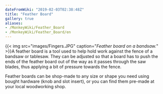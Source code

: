 ```yaml
---
dateFromWiki: "2019-02-03T02:38:48Z"
title: "Feather Board"
gallery: true
aliases:
- /MonkeyWiki/Feather_Board
- /MonkeyWiki/Feather_Board/en
---
```

{{< img src="images/Fingers.JPG" caption="_Feather board on a bandsaw._" >}}A feather board is a tool used to help hold work against the fence of a bandsaw or tablesaw. They can be adjusted so that a board has to push the ends of the feather board out of the way as it passes through the saw blades, thus applying a bit of pressure towards the fence.

Feather boards can be shop-made to any size or shape you need using bought hardware (knob and slot insert), or you can find them pre-made at your local woodworking shop.




